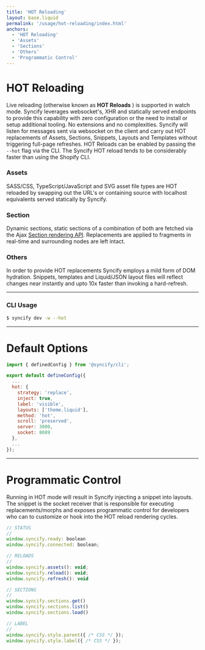 ```yaml
---
title: 'HOT Reloading'
layout: base.liquid
permalink: '/usage/hot-reloading/index.html'
anchors:
  - 'HOT Reloading'
  - 'Assets'
  - 'Sections'
  - 'Others'
  - 'Programmatic Control'
---
```


# HOT Reloading

Live reloading (otherwise known as **HOT Reloads** ) is supported in watch mode. Syncify leverages websocket's, XHR and statically served endpoints to provide this capability with zero configuration or the need to install or setup additional tooling. No extensions and no complexities. Syncify will listen for messages sent via websocket on the client and carry out HOT replacements of Assets, Sections, Snippets, Layouts and Templates without triggering full-page refreshes. HOT Reloads can be enabled by passing the `--hot` flag via the CLI. The Syncify HOT reload tends to be considerably faster than using the Shopify CLI.

### Assets

SASS/CSS, TypeScript/JavaScript and SVG asset file types are HOT reloaded by swapping out the URL's or containing source with localhost equivalents served statically by Syncify.

### Section

Dynamic sections, static sections of a combination of both are fetched via the Ajax [Section rendering API](https://shopify.dev/docs/api/section-rendering). Replacements are applied to fragments in real-time and surrounding nodes are left intact.

### Others

In order to provide HOT replacements Syncify employs a mild form of DOM hydration. Snippets, templates and Liquid/JSON layout files will reflect changes near instantly and upto 10x faster than invoking a hard-refresh.

---

### CLI Usage

```bash
$ syncify dev -w --hot
```

---

# Default Options

```js
import { definedConfig } from '@syncify/cli';

export default defineConfig({
  ...
  hot: {
    strategy: 'replace',
    inject: true,
    label: 'visible',
    layouts: ['theme.liquid'],
    method: 'hot',
    scroll: 'preserved',
    server: 3000,
    socket: 8089
  },
  ...
});
```

---

# Programmatic Control

Running in HOT mode will result in Syncify injecting a snippet into layouts. The snippet is the socket receiver that is responsible for executing replacements/morphs and exposes programmatic control for developers who can to customize or hook into the HOT reload rendering cycles.

```js
// STATUS
//
window.syncify.ready: boolean
window.syncify.connected: boolean;

// RELOADS
//
window.syncify.assets(): void;
window.syncify.reload(): void;
window.syncify.refresh(): void

// SECTIONS
//
window.syncify.sections.get()
window.syncify.sections.list()
window.syncify.sections.load()

// LABEL
//
window.syncify.style.parent({ /* CSS */ });
window.syncify.style.label({ /* CSS */ });
```
